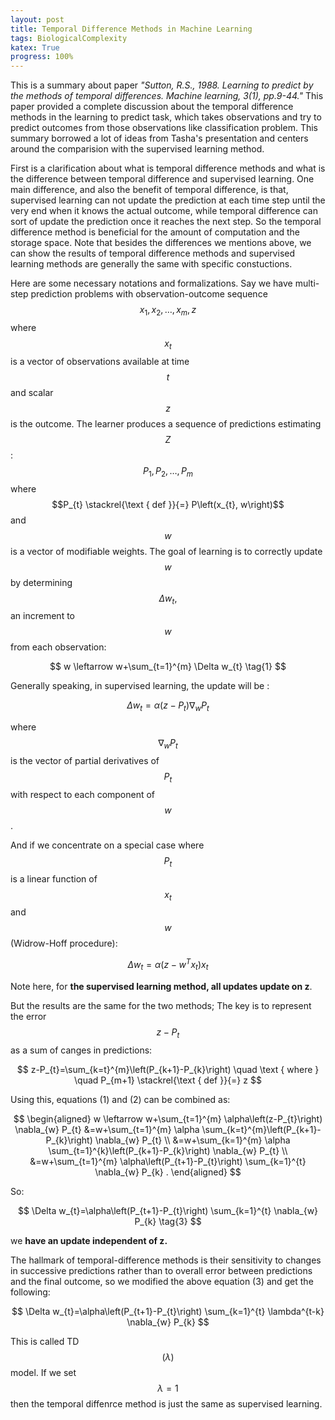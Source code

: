 ```yaml
---
layout: post
title: Temporal Difference Methods in Machine Learning
tags: BiologicalComplexity
katex: True
progress: 100%
---
```

This is a summary about paper *"Sutton, R.S., 1988. Learning to predict by the methods of temporal differences. Machine learning, 3(1), pp.9-44."* This paper provided a complete discussion about the temporal difference methods in the learning to predict task, which takes observations and try to predict outcomes from those observations like classification problem. This summary borrowed a lot of ideas from Tasha's presentation and centers around the comparision with the supervised learning method.<!--more-->


First is a clarification about what is temporal difference methods and what is the difference between temporal difference and supervised learning. One main difference, and also the benefit of temporal difference, is that, supervised learning can not update the prediction at each time step until the very end when it knows the actual outcome, while temporal difference can sort of update the prediction once it reaches the next step. So the temporal difference method is beneficial for the amount of computation and the storage space. Note that besides the differences we mentions above, we can show the results of temporal difference methods and supervised learning methods are generally the same with specific constuctions. 

Here are some necessary notations and formalizations. Say we have multi-step prediction problems with observation-outcome sequence $$x_{1}, x_{2}, \ldots, x_{m}, z$$ where $$x_{t}$$ is a vector of observations available at time $$t$$ and scalar $$z$$ is the outcome. The learner produces a sequence of predictions estimating $$Z$$: $$P_{1}, P_{2}, \ldots, P_{m}$$ where $$P_{t} \stackrel{\text { def }}{=} P\left(x_{t}, w\right)$$ and $$w$$ is a vector of modifiable weights. The goal of learning is to correctly update $$w$$ by determining $$\Delta w_{t},$$ an increment to $$w$$ from each observation:

$$
w \leftarrow w+\sum_{t=1}^{m} \Delta w_{t} \tag{1}
$$

Generally speaking, in supervised learning, the update will be :

$$
\Delta w_{t}=\alpha\left(z-P_{t}\right) \nabla_{w} P_{t} \tag{2}
$$

where $$\nabla_{w} P_{t}$$ is the vector of partial derivatives of $$P_{t}$$ with respect to each component of $$w$$.

And if we concentrate on a special case where $$P_t$$ is a linear function of $$x_t$$ and $$w$$ (Widrow-Hoff procedure):

$$
\Delta w_{t}=\alpha\left(z-w^{T} x_{t}\right) x_{t}
$$

Note here, for **the supervised learning method, all updates update on z**.

But the results are the same for the two methods; The key is to represent the error $$z-P_t$$ as a sum of canges in predictions:

$$
z-P_{t}=\sum_{k=t}^{m}\left(P_{k+1}-P_{k}\right) \quad \text { where } \quad P_{m+1} \stackrel{\text { def }}{=} z
$$

Using this, equations (1) and (2) can be combined as:

$$
\begin{aligned} w \leftarrow w+\sum_{t=1}^{m} \alpha\left(z-P_{t}\right) \nabla_{w} P_{t} &=w+\sum_{t=1}^{m} \alpha \sum_{k=t}^{m}\left(P_{k+1}-P_{k}\right) \nabla_{w} P_{t} \\ &=w+\sum_{k=1}^{m} \alpha \sum_{t=1}^{k}\left(P_{k+1}-P_{k}\right) \nabla_{w} P_{t} \\ &=w+\sum_{t=1}^{m} \alpha\left(P_{t+1}-P_{t}\right) \sum_{k=1}^{t} \nabla_{w} P_{k} . \end{aligned}
$$

So:

$$
\Delta w_{t}=\alpha\left(P_{t+1}-P_{t}\right) \sum_{k=1}^{t} \nabla_{w} P_{k} \tag{3}
$$

we **have an update independent of z.**  

The hallmark of temporal-difference methods is their sensitivity to changes in successive predictions rather than to overall error between predictions and the final outcome, so we modified the above equation (3) and get the following:

$$
\Delta w_{t}=\alpha\left(P_{t+1}-P_{t}\right) \sum_{k=1}^{t} \lambda^{t-k} \nabla_{w} P_{k}
$$

This is called TD$$(\lambda)$$ model. If we set $$\lambda =1$$ then the temporal diffenrce method is just the same as supervised learning.














